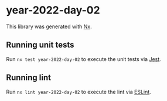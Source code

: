 # year-2022-day-02

This library was generated with [Nx](https://nx.dev).

## Running unit tests

Run `nx test year-2022-day-02` to execute the unit tests via [Jest](https://jestjs.io).

## Running lint

Run `nx lint year-2022-day-02` to execute the lint via [ESLint](https://eslint.org/).
